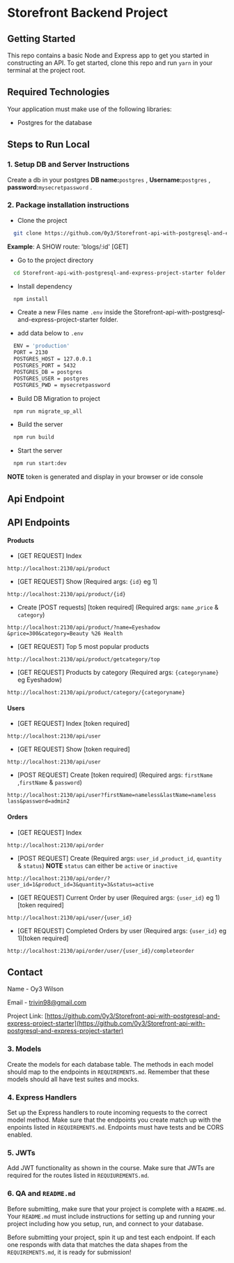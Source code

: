 # Storefront Backend Project

## Getting Started

This repo contains a basic Node and Express app to get you started in constructing an API. To get started, clone this repo and run `yarn` in your terminal at the project root.

## Required Technologies

Your application must make use of the following libraries:

- Postgres for the database

## Steps to Run Local

### 1. Setup DB and Server Instructions

Create a db in your postgres
**DB name:**`postgres` ,
**Username:**`postgres` ,
**password:**`mysecretpassword` .


### 2. Package installation instructions


- Clone the project

```bash
  git clone https://github.com/0y3/Storefront-api-with-postgresql-and-express-project-starter.git
```  
  **Example**: A SHOW route: 'blogs/:id' [GET]

- Go to the project directory

```bash
  cd Storefront-api-with-postgresql-and-express-project-starter folder
```

- Install dependency

```bash
  npm install
```

- Create a new Files name `.env` inside the Storefront-api-with-postgresql-and-express-project-starter folder.

-  add data below to `.env` 

```bash
  ENV = 'production'
  PORT = 2130
  POSTGRES_HOST = 127.0.0.1
  POSTGRES_PORT = 5432
  POSTGRES_DB = postgres
  POSTGRES_USER = postgres
  POSTGRES_PWD = mysecretpassword
```

- Build DB Migration to project 

```bash
  npm run migrate_up_all
```

- Build the server

```bash
  npm run build
```

- Start the server

```bash
  npm run start:dev
```

**NOTE** token is generated and display in your browser or ide console 

<!-- Api Endpoint  -->

## Api Endpoint 

## API Endpoints

#### Products

 - [GET REQUEST] Index
```dash
http://localhost:2130/api/product
```

- [GET REQUEST] Show [Required args: `{id}` eg 1]
```dash
http://localhost:2130/api/product/{id}
```

- Create [POST requests] [token required]  (Required args: `name` ,`price` & `category`)

```dash
http://localhost:2130/api/product/?name=Eyeshadow &price=300&category=Beauty %26 Health
```

- [GET REQUEST]  Top 5 most popular products
```dash
http://localhost:2130/api/product/getcategory/top
```

- [GET REQUEST]  Products by category (Required args: `{categoryname}` eg Eyeshadow)
```dash
http://localhost:2130/api/product/category/{categoryname}
```



#### Users

- [GET REQUEST]  Index [token required]
```dash
http://localhost:2130/api/user
```

- [GET REQUEST]  Show [token required]
```dash
http://localhost:2130/api/user
```

- [POST REQUEST] Create [token required] (Required args: `firstName` ,`firstName` & `password`)
```dash
http://localhost:2130/api/user?firstName=nameless&lastName=nameless lass&password=admin2
```

#### Orders

 - [GET REQUEST] Index
```dash
http://localhost:2130/api/order
```

- [POST REQUEST] Create (Required args: `user_id` ,`product_id`, `quantity` & `status`)
**NOTE** `status` can either be `active` or `inactive`
```dash
http://localhost:2130/api/order/?user_id=1&product_id=3&quantity=3&status=active
``` 

- [GET REQUEST] Current Order by user (Required args: `{user_id}` eg 1)[token required]
```dash
http://localhost:2130/api/user/{user_id}
```

- [GET REQUEST] Completed Orders by user (Required args: `{user_id}` eg 1)[token required]
```dash
http://localhost:2130/api/order/user/{user_id}/completeorder
```


<!-- Contact -->

## Contact

Name - Oy3 Wilson

Email - trivin98@gmail.com

Project Link: [https://github.com/0y3/Storefront-api-with-postgresql-and-express-project-starter](https://github.com/0y3/Storefront-api-with-postgresql-and-express-project-starter)

### 3. Models

Create the models for each database table. The methods in each model should map to the endpoints in `REQUIREMENTS.md`. Remember that these models should all have test suites and mocks.

### 4. Express Handlers

Set up the Express handlers to route incoming requests to the correct model method. Make sure that the endpoints you create match up with the enpoints listed in `REQUIREMENTS.md`. Endpoints must have tests and be CORS enabled.

### 5. JWTs

Add JWT functionality as shown in the course. Make sure that JWTs are required for the routes listed in `REQUIUREMENTS.md`.

### 6. QA and `README.md`

Before submitting, make sure that your project is complete with a `README.md`. Your `README.md` must include instructions for setting up and running your project including how you setup, run, and connect to your database.

Before submitting your project, spin it up and test each endpoint. If each one responds with data that matches the data shapes from the `REQUIREMENTS.md`, it is ready for submission!
